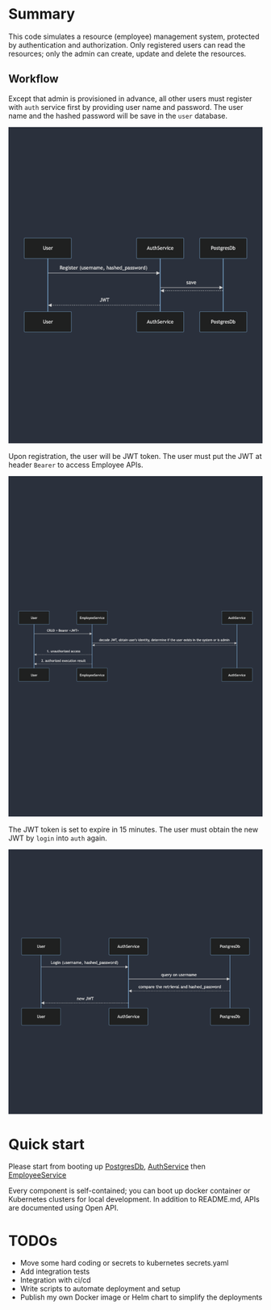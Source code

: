 # Summary
This code simulates a resource (employee) management system, protected by authentication and authorization. Only registered users can read the resources; only the admin can create, update and delete the resources.

## Workflow
Except that admin is provisioned in advance, all other users must register with `auth` service first by providing user name and password. The user name and the hashed password will be save in the `user` database. 

![registration](registion.png)

Upon registration, the user will be JWT token. The user must put the JWT at header `Bearer` to access Employee APIs.

![authorization](authorization.png)

The JWT token is set to expire in 15 minutes. The user must obtain the new JWT by `login` into `auth` again.

![authentication](authentication.png)

# Quick start
Please start from booting up [PostgresDb](src/postgres/README.md), [AuthService](src/auth/README.md) then [EmployeeService](src/employee/README.md)

Every component is self-contained; you can boot up docker container or Kubernetes clusters for local development. In addition to README.md, APIs are documented using Open API.

# TODOs
- Move some hard coding or secrets to kubernetes secrets.yaml
- Add integration tests
- Integration with ci/cd
- Write scripts to automate deployment and setup
- Publish my own Docker image or Helm chart to simplify the deployments
